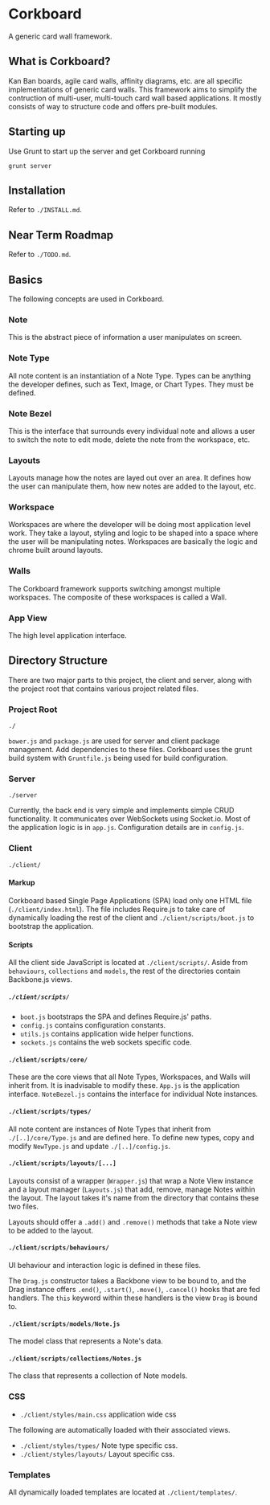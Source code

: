 # Corkboard
A generic card wall framework.

## What is Corkboard?
Kan Ban boards, agile card walls, affinity diagrams, etc. are all
specific implementations of generic card walls. This framework aims to simplify the
contruction of multi-user, multi-touch card wall based applications. It mostly
consists of way to structure code and offers pre-built modules.

## Starting up

Use Grunt to start up the server and get Corkboard running

    grunt server

## Installation

Refer to `./INSTALL.md`.

## Near Term Roadmap

Refer to `./TODO.md`.

## Basics
The following concepts are used in Corkboard.

### Note
This is the abstract piece of information a user manipulates on screen.

### Note Type
All note content is an instantiation of a Note Type. Types can be anything the
developer defines, such as Text, Image, or Chart Types. They must be defined.

### Note Bezel
This is the interface that surrounds every individual note and allows a user to
switch the note to edit mode, delete the note from the workspace, etc.

### Layouts
Layouts manage how the notes are layed out over an area. It defines how the user
can manipulate them, how new notes are added to the layout, etc.

### Workspace
Workspaces are where the developer will be doing most application level work.
They take a layout, styling and logic to be shaped into a space where the user
will be manipulating notes. Workspaces are basically the logic and chrome built
around layouts.

### Walls
The Corkboard framework supports switching amongst multiple workspaces. The
composite of these workspaces is called a Wall.

### App View
The high level application interface.


## Directory Structure

There are two major parts to this project, the client and server, along with the
project root that contains various project related files.

### Project Root

`./`

`bower.js` and `package.js` are used for server and client package management.
Add dependencies to these files. Corkboard uses the grunt build system with
`Gruntfile.js` being used for build configuration.

### Server

`./server`

Currently, the back end is very simple and implements simple CRUD functionality.
It communicates over WebSockets using Socket.io. Most of the application logic
is in `app.js`. Configuration details are in `config.js`.

### Client

`./client/`

#### Markup

Corkboard based Single Page Applications (SPA) load only one HTML file
(`./client/index.html`). The file includes Require.js to take care of
dynamically loading the rest of the client and `./client/scripts/boot.js` to
bootstrap the application.

#### Scripts

All the client side JavaScript is located at `./client/scripts/`. Aside from
`behaviours`, `collections` and `models`, the rest of the directories contain
Backbone.js views.

##### `./client/scripts/`

* `boot.js` bootstraps the SPA and defines Require.js' paths.
* `config.js` contains configuration constants.
* `utils.js` contains application wide helper functions.
* `sockets.js` contains the web sockets specific code.

#### `./client/scripts/core/`

These are the core views that all Note Types, Workspaces, and Walls will inherit
from. It is inadvisable to modify these. `App.js` is the application interface.
`NoteBezel.js` contains the interface for individual Note instances.

#### `./client/scripts/types/`

All note content are instances of Note Types that inherit from
`./[..]/core/Type.js` and are defined here. To define new types, copy and modify
`NewType.js` and update `./[..]/config.js`.

#### `./client/scripts/layouts/[...]`

Layouts consist of a wrapper (`Wrapper.js`) that wrap a Note View instance
and a layout manager (`Layouts.js`) that add, remove, manage Notes within the
layout. The layout takes it's name from the directory that contains these two
files.

Layouts should offer a `.add()` and `.remove()` methods that take a Note view to
be added to the layout.

#### `./client/scripts/behaviours/`

UI behaviour and interaction logic is defined in these files.

The `Drag.js` constructor takes a Backbone view to be bound to, and the Drag
instance offers `.end()`, `.start()`, `.move()`, `.cancel()` hooks that are fed
handlers. The `this` keyword within these handlers is the view `Drag` is bound
to.

#### `./client/scripts/models/Note.js`

The model class that represents a Note's data.

#### `./client/scripts/collections/Notes.js`

The class that represents a collection of Note models.

### CSS

* `./client/styles/main.css` application wide css

The following are automatically loaded with their associated views.

* `./client/styles/types/` Note type specific css.
* `./client/styles/layouts/` Layout specific css.

### Templates

All dynamically loaded templates are located at `./client/templates/`.

